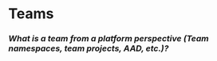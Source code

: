# Teams

### _What is a team from a platform perspective (Team namespaces, team projects, AAD, etc.)?_